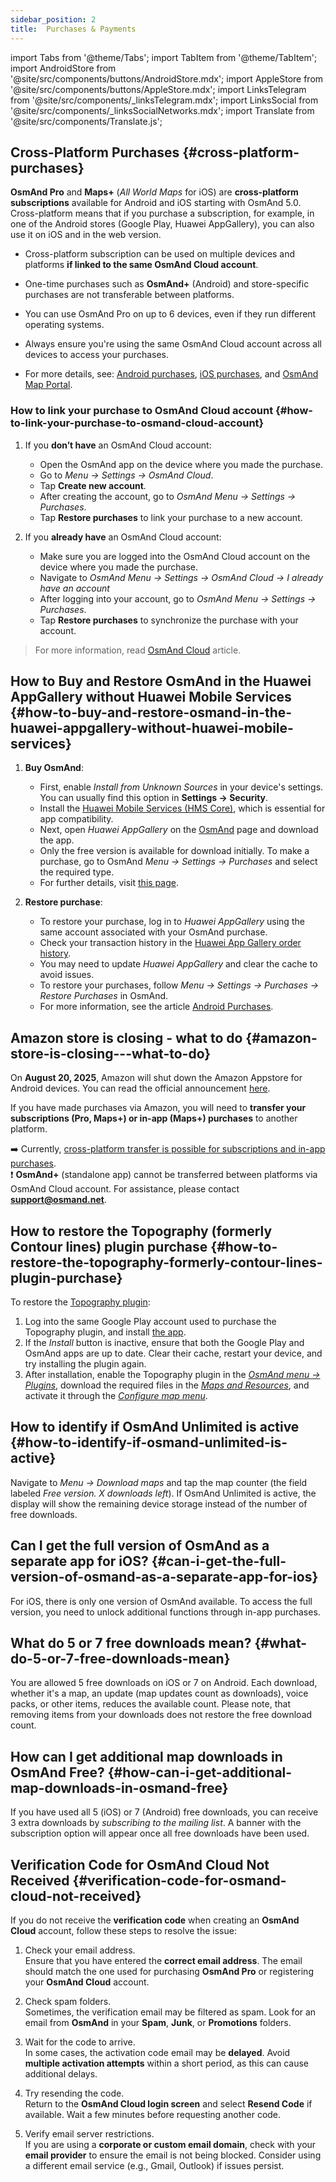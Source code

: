 ```yaml
---
sidebar_position: 2
title:  Purchases & Payments
---
```


import Tabs from '@theme/Tabs';
import TabItem from '@theme/TabItem';
import AndroidStore from '@site/src/components/buttons/AndroidStore.mdx';
import AppleStore from '@site/src/components/buttons/AppleStore.mdx';
import LinksTelegram from '@site/src/components/_linksTelegram.mdx';
import LinksSocial from '@site/src/components/_linksSocialNetworks.mdx';
import Translate from '@site/src/components/Translate.js';


## Cross-Platform Purchases {#cross-platform-purchases}

**OsmAnd Pro** and **Maps+** (*All World Maps* for iOS) are **cross-platform subscriptions** available for Android and iOS starting with OsmAnd 5.0. Cross-platform means that if you purchase a subscription, for example, in one of the Android stores (Google Play, Huawei AppGallery), you can also use it on iOS and in the web version.

- Cross-platform subscription can be used on multiple devices and platforms **if linked to the same OsmAnd Cloud account**.

- One-time purchases such as **OsmAnd+** (Android) and store-specific purchases are not transferable between platforms.

- You can use OsmAnd Pro on up to 6 devices, even if they run different operating systems.

- Always ensure you're using the same OsmAnd Cloud account across all devices to access your purchases.

- For more details, see: [Android purchases](../purchases/android.md), [iOS purchases](../purchases/ios.md), and [OsmAnd Map Portal](https://www.osmand.net/map).


### How to link your purchase to OsmAnd Cloud account {#how-to-link-your-purchase-to-osmand-cloud-account}

1. If you **don’t have** an OsmAnd Cloud account:

    - Open the OsmAnd app on the device where you made the purchase.
    - Go to *Menu → Settings → OsmAnd Cloud*.
    - Tap **Create new account**.
    - After creating the account, go to *OsmAnd Menu → Settings → Purchases*.
    - Tap **Restore purchases** to link your purchase to a new account.

2. If you **already have** an OsmAnd Cloud account:

    - Make sure you are logged into the OsmAnd Cloud account on the device where you made the purchase.  
    - Navigate to *OsmAnd Menu → Settings → OsmAnd Cloud → I already have an account*
    - After logging into your account, go to *OsmAnd Menu → Settings → Purchases*.
    - Tap **Restore purchases** to synchronize the purchase with your account.


> For more information, read [OsmAnd Cloud](../personal/osmand-cloud.md#cross-platform) article.


## How to Buy and Restore OsmAnd in the Huawei AppGallery without Huawei Mobile Services {#how-to-buy-and-restore-osmand-in-the-huawei-appgallery-without-huawei-mobile-services}

1. **Buy OsmAnd**:
   - First, enable *Install from Unknown Sources* in your device's settings. You can usually find this option in **Settings → Security**.
   - Install the [Huawei Mobile Services (HMS Core)](https://consumer.huawei.com/za/community/details/Download-the-latest-Huawei-HMS-Core-APK-5-3-0-312/topicId-142217/), which is essential for app compatibility.
   - Next, open *Huawei AppGallery* on the [OsmAnd](https://appgallery.huawei.com/#/app/C101486545) page and download the app.
   - Only the free version is available for download initially. To make a purchase, go to OsmAnd *Menu → Settings → Purchases* and select the required type.
   - For further details, visit [this page](https://osmand.net/docs/user/purchases/android#install-application).

2. **Restore purchase**:
   - To restore your purchase, log in to *Huawei AppGallery* using the same account associated with your OsmAnd purchase.
   - Check your transaction history in the [Huawei App Gallery order history](https://consumer.huawei.com/en/support/content/en-us00694318/).
   - You may need to update *Huawei AppGallery* and clear the cache to avoid issues.
   - To restore your purchases, follow *Menu → Settings → Purchases → Restore Purchases* in OsmAnd.
   - For more information, see the article [Android Purchases](https://osmand.net/docs/user/purchases/android#restore-subscription--in-app).

<!--
- Instructions for setting up Huawei Mobile Services.
- How to buy OsmAnd without HMS Core.
- Restore purchases in the Huawei AppGallery.
-->

## Amazon store is closing - what to do {#amazon-store-is-closing---what-to-do}

On **August 20, 2025**, Amazon will shut down the Amazon Appstore for Android devices. You can read the official announcement [here](https://developer.amazon.com/apps-and-games/blogs/2025/02/upcoming-changes-to-amazon-appstore-for-android-devices-and-coins-program).

If you have made purchases via Amazon, you will need to **transfer your subscriptions (Pro, Maps+) or in-app (Maps+) purchases** to another platform.

➡️ Currently, [cross-platform transfer is possible for subscriptions and in-app purchases](../purchases/cross.md).  
❗ **OsmAnd+** (standalone app) cannot be transferred between platforms via OsmAnd Cloud account. For assistance, please contact **support@osmand.net**.

## How to restore the Topography (formerly Contour lines) plugin purchase {#how-to-restore-the-topography-formerly-contour-lines-plugin-purchase}

To restore the [Topography plugin](https://play.google.com/store/apps/details?id=net.osmand.srtmPlugin.paid):

1. Log into the same Google Play account used to purchase the Topography plugin, and install [the app](https://play.google.com/store/apps/details?id=net.osmand.srtmPlugin.paid).
2. If the *Install* button is inactive, ensure that both the Google Play and OsmAnd apps are up to date. Clear their cache, restart your device, and try installing the plugin again.
3. After installation, enable the Topography plugin in the *[OsmAnd menu → Plugins](../plugins/topography.md)*, download the required files in the *[Maps and Resources](../start-with/download-maps.md#maps-and-resources)*, and activate it through the *[Configure map menu](../map/configure-map-menu.md)*.


## How to identify if OsmAnd Unlimited is active {#how-to-identify-if-osmand-unlimited-is-active}

Navigate to *Menu → Download maps* and tap the map counter (the field labeled *Free version. X downloads left*). If OsmAnd Unlimited is active, the display will show the remaining device storage instead of the number of free downloads.


## Can I get the full version of OsmAnd as a separate app for iOS? {#can-i-get-the-full-version-of-osmand-as-a-separate-app-for-ios}

For iOS, there is only one version of OsmAnd available. To access the full version, you need to unlock additional functions through in-app purchases.


## What do 5 or 7 free downloads mean? {#what-do-5-or-7-free-downloads-mean}

You are allowed 5 free downloads on iOS or 7 on Android. Each download, whether it's a map, an update (map updates count as downloads), voice packs, or other items, reduces the available count. Please note, that removing items from your downloads does not restore the free download count.


## How can I get additional map downloads in OsmAnd Free? {#how-can-i-get-additional-map-downloads-in-osmand-free}

If you have used all 5 (iOS) or 7 (Android) free downloads, you can receive 3 extra downloads by *subscribing to the mailing list*. A banner with the subscription option will appear once all free downloads have been used.


## Verification Code for OsmAnd Cloud Not Received {#verification-code-for-osmand-cloud-not-received}

If you do not receive the **verification code** when creating an **OsmAnd Cloud** account, follow these steps to resolve the issue:  

1. Check your email address.  
    Ensure that you have entered the **correct email address**. The email should match the one used for purchasing **OsmAnd Pro** or registering your **OsmAnd Cloud** account.  

2. Check spam folders.  
    Sometimes, the verification email may be filtered as spam. Look for an email from **OsmAnd** in your **Spam**, **Junk**, or **Promotions** folders.  

3. Wait for the code to arrive.  
    In some cases, the activation code email may be **delayed**. Avoid **multiple activation attempts** within a short period, as this can cause additional delays.  

4. Try resending the code.  
    Return to the **OsmAnd Cloud login screen** and select **Resend Code** if available. Wait a few minutes before requesting another code.  

5. Verify email server restrictions.  
    If you are using a **corporate or custom email domain**, check with your **email provider** to ensure the email is not being blocked. Consider using a different email service (e.g., Gmail, Outlook) if issues persist.

<!--
## Purchases & Payments {#purchases--payments}

- Purchase Not Showing
- Purchase Not Restoring
- Payment Issues
- Refund Policy
- Step-by-step solutions to problems with purchases.
- Instructions for clearing the cache of Google Play, Huawei AppGallery.
- What to do if the purchase does not appear or the transaction fails.
- Purchase not showing up - recommendations on how to check your account and restore your purchases.
- Payment issues - instructions for contacting Google Play Support in case of paymentissues.


## FAQ {#faq}

- Can I transfer a purchase between Android and iOS?
- Can I use a purchase on multiple devices?
- Why does the purchase not appear?
- Where can I find payment details?
- Can I transfer OsmAnd+ between Android and iOS?
- How can I restore purchases after reinstalling the app?
- What is OsmAnd Pro and what are its advantages?
- Can I activate my subscription without Google Play?
- Can I share my purchase with my family?
- How do I transfer OsmAnd+ to another phone?
- Why doesn't my purchase appear after reinstalling?
- Why can't I resume my purchase?
- How do I know if my subscription is active?
- Can I use one purchase on multiple devices?
- Can I buy OsmAnd without Google Play?
- Where can I find my payment details?
-->

